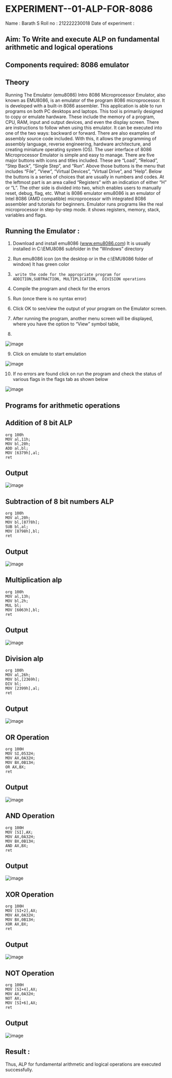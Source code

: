 # EXPERIMENT--01-ALP-FOR-8086
Name : Barath S
Roll no : 212222230018
Date of experiment : 





## Aim: To Write and execute ALP on fundamental arithmetic and logical operations
## Components required: 8086  emulator 
## Theory 
Running The Emulator (emu8086) Intro 8086 Microprocessor Emulator, also known as EMU8086, is an emulator of the program 8086 microprocessor. It is developed with a built-in 8086 assembler. This application is able to run programs on both PC desktops and laptops. This tool is primarily designed to copy or emulate hardware. These include the memory of a program, CPU, RAM, input and output devices, and even the display screen. There are instructions to follow when using this emulator. It can be executed into one of the two ways: backward or forward. There are also examples of assembly source code included. With this, it allows the programming of assembly language, reverse engineering, hardware architecture, and creating miniature operating system (OS). The user interface of 8086 Microprocessor Emulator is simple and easy to manage. There are five major buttons with icons and titles included. These are “Load”, “Reload”, “Step Back”, “Single Step”, and “Run”. Above those buttons is the menu that includes “File”, “View”, “Virtual Devices”, “Virtual Drive”, and “Help”. Below the buttons is a series of choices that are usually in numbers and codes. At the leftmost part is an area called “Registers” with an indication of either “H” or “L”. The other side is divided into two, which enables users to manually reset, debug, flag, etc. What is 8086 emulator emu8086 is an emulator of Intel 8086 (AMD compatible) microprocessor with integrated 8086 assembler and tutorials for beginners. Emulator runs programs like the real microprocessor in step-by-step mode. it shows registers, memory, stack, variables and flags.


 ## Running the Emulator :
1.	Download and install emu8086 (www.emu8086.com) It is usually installed in C:\EMU8086 subfolder in the “Windows” directory
2.	  Run  emu8086 icon (on the desktop or in the c:\EMU8086 folder of window) It has green color 
 
 
3.		write the code for the appropriate program for ADDITION,SUBTRACTION, MULTIPLICATION,  DIVISION operations 

4.	 Compile the program and check for the errors 
5.	Run (once there is no syntax error) 

6.	Click OK to see/view the output of your program on the Emulator screen. 


7.	After running the program, another menu screen will be displayed, where you have the option to “View” symbol table,
8.	 


![image](https://user-images.githubusercontent.com/36288975/189273263-d65baae9-4b8f-4723-afb3-c0ffa4052b04.png)











9.	Click on emulate to start emulation 








![image](https://user-images.githubusercontent.com/36288975/189273273-9bb36ec1-e2e8-4892-8d35-37707332bfdc.png)








10.	If no errors are found click on run the program and check the status of various flags in the flags tab as shown below 






![image](https://user-images.githubusercontent.com/36288975/189273277-113a2a33-4a40-4ff8-95a5-ecd3a1f504fe.png)







## Programs for arithmetic  operations

## Addition  of 8 bit ALP 
```
org 100h
MOV al,11h;
MOV bl,20h;
ADD al,bl;
MOV [6379h],al;
ret
```


## Output  
![image](add.png)
 
## Subtraction   of 8 bit numbers  ALP 
 ```
org 100h
MOV al,20h;
MOV bl,[8778h];
SUB bl,al;
MOV [8798h],bl;
ret
```
## Output  
![image](sub.png)

## Multiplication alp 
```
org 100h
MOV al,13h;
MOV bl,2h;
MUL bl;
MOV [6063h],bl;
ret
```
 ## Output  
![image](mul.png)

## Division alp 
```
org 100h
MOV al,26h;
MOV bl,[2369h];
DIV bl;
MOV [2399h],al;
ret
```

## Output  
![image](div.png)

## OR Operation
```
org 100H
MOV SI,0532H;
MOV AX,0A32H;
MOV BX,0B13H;
OR AX,BX;
ret
```

## Output
![image](OR.png)

## AND Operation
```
org 100H
MOV [SI],AX;
MOV AX,0A32H;
MOV BX,0B13H;
AND AX,BX;
ret
```

## Output
![image](and.png)

## XOR Operation
```
org 100H
MOV [SI+2],AX;
MOV AX,0A32H;
MOV BX,0B13H;
XOR AX,BX;
ret
```

## Output
![image](xor.png)

## NOT Operation
```
org 100H
MOV [SI+4],AX;
MOV AX,0A32H;
NOT AX;
MOV [SI+6],AX;
ret
```


## Output
![image](not.png)

## Result :
 Thus, ALP for fundamental arithmetic and logical operations are executed successfully.
 








